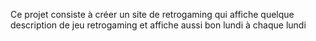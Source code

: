 Ce projet consiste à créer un site de retrogaming qui affiche quelque description de jeu retrogaming et affiche aussi bon lundi à chaque lundi

